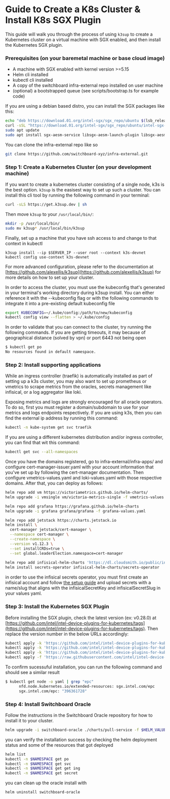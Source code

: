 
# Guide to Create a K8s Cluster & Install K8s SGX Plugin

This guide will walk you through the process of using `k3sup` 
to create a Kubernetes cluster on a virtual machine with SGX 
enabled, and then install the Kubernetes SGX plugin.

### Prerequisites (on your baremetal machine or base cloud image)

* A machine with SGX enabled with kernel version >=5.15
* Helm cli installed
* kubectl cli installed
* A copy of the switchboard infra-external repo installed on user machine
* (optional) a bootstrapped queue (see scripts/bootstrap.ts for example code)

If you are using a debian based distro, you can install the 
SGX packages like this:

```bash
echo "deb https://download.01.org/intel-sgx/sgx_repo/ubuntu $(lsb_release -cs) main" | sudo tee /etc/apt/sources.list.d/intel-sgx.list >/dev/null
curl -sSL "https://download.01.org/intel-sgx/sgx_repo/ubuntu/intel-sgx-deb.key" | sudo -E apt-key add -
sudo apt update
sudo apt install sgx-aesm-service libsgx-aesm-launch-plugin libsgx-aesm-quote-ex-plugin libsgx-aesm-ecdsa-plugin libsgx-aesm-epid-plugin libsgx-dcap-quote-verify
```
You can clone the infra-external repo like so

```bash
git clone https://github.com/switchboard-xyz/infra-external.git
```
### Step 1: Create a Kubernetes Cluster (on your development machine)

If you want to create a kubernetes cluster consisting of a 
single node, k3s is the best option. `k3sup` is the easisest 
way to set up such a cluster. You can install this cli tool 
by running the following command in your terminal:

```bash
curl -sLS https://get.k3sup.dev | sh
```

Then move `k3sup` to your `/usr/local/bin/`:

```bash
mkdir -p /usr/local/bin/
sudo mv k3sup* /usr/local/bin/k3sup
```

Finally, set up a machine that you have ssh access to and 
change to that context in kubectl

```
k3sup install --ip $SERVER_IP --user root --context k3s-devnet
kubectl config use-context k3s-devnet
```

For more advanced configuration, please refer to the 
documentation at [https://github.com/alexellis/k3sup](https://github.com/alexellis/k3sup) 
for more details on how to set up your cluster.

In order to access the cluster, you must use the kubeconfig that's generated in your terminal's working directory during k3sup install. You can either reference it with the --kubeconfig flag or with the following commands to integrate it into a pre-existing default kubeconfig file

```bash
export KUBECONFIG=~/.kube/config:/path/to/new/kubeconfig
kubectl config view --flatten > ~/.kube/config
```

In order to validate that you can connect to the cluster, try running the following commands. If you are getting timeouts, it may because of geographical distance (solved by vpn) or port 6443 not being open
```bash
$ kubectl get po
No resources found in default namespace.

```

### Step 2: Install supporting applications

While an ingress controller (traefik) is automatically 
installed as part of setting up a k3s cluster, you may 
also want to set up prometheus or vmetrics to scrape 
metrics from the oracles, secrets management like 
infisical, or a log aggregator like loki.

Exposing metrics and logs are strongly encouraged for all oracle operators. To do so, first you must register a domain/subdomain to use for your metrics and logs endpoints respectively. If you are using k3s, then you can find the external ip address by running this command:

```bash
kubectl -n kube-system get svc traefik
```

If you are using a different kubernetes distribution and/or ingress controller, you can find that wit this command:

```bash
kubectl get svc --all-namespaces
```
Once you have the domains registered, go to infra-external/infra-apps/ and configure cert-manager-issuer.yaml with your account information that you've set up by following the cert-manager documentation. Then configure vmetrics-values.yaml and loki-values.yaml with those respective domains. After that, you can deploy as follows: 

```bash
helm repo add vm https://victoriametrics.github.io/helm-charts/
helm upgrade -i vmsingle vm/victoria-metrics-single -f vmetrics-values.yaml

helm repo add grafana https://grafana.github.io/helm-charts
helm upgrade -i grafana grafana/grafana -f grafana-values.yaml

helm repo add jetstack https://charts.jetstack.io
helm install \
  cert-manager jetstack/cert-manager \
  --namespace cert-manager \
  --create-namespace \
  --version v1.12.3 \
  --set installCRDs=true \
  --set global.leaderElection.namespace=cert-manager
  
helm repo add infisical-helm-charts 'https://dl.cloudsmith.io/public/infisical/helm-charts/helm/charts/' 
helm install secrets-operator infisical-helm-charts/secrets-operator
```

in order to use the infisical secrets operator, you must first create an infisical account and follow [the setup guide](https://infisical.com/docs/integrations/platforms/kubernetes) and upload secrets with a name/slug that aligns with the infisicalSecretKey and infisicalSecretSlug in your values yaml.

### Step 3: Install the Kubernetes SGX Plugin

Before installing the SGX plugin, check the latest 
version (ex: v0.28.0) at [https://github.com/intel/intel-device-plugins-for-kubernetes/tags](https://github.com/intel/intel-device-plugins-for-kubernetes/tags). 
Then replace the version number in the below URLs accordingly:

```bash
kubectl apply -k 'https://github.com/intel/intel-device-plugins-for-kubernetes/deployments/nfd/?ref=v0.28.0'
kubectl apply -k 'https://github.com/intel/intel-device-plugins-for-kubernetes/deployments/nfd/overlays/node-feature-rules?ref=v0.28.0'
kubectl apply -k 'https://github.com/intel/intel-device-plugins-for-kubernetes/deployments/operator/default?ref=v0.28.0'
kubectl apply -f 'https://raw.githubusercontent.com/intel/intel-device-plugins-for-kubernetes/v0.28.0/deployments/operator/samples/deviceplugin_v1_sgxdeviceplugin.yaml'
```

To confirm sucessuful installation, you can run the following command and should see a similar result
```bash
$ kubectl get node -o yaml | grep "epc"
      nfd.node.kubernetes.io/extended-resources: sgx.intel.com/epc
      sgx.intel.com/epc: "396361728"
```


### Step 4: Install Switchboard Oracle

Follow the instructions in the Switchboard Oracle 
repository for how to install it to your cluster.

```bash
helm upgrade -i switchboard-oracle ./charts/pull-service -f $HELM_VALUES_YAML
```

you can verify the installation success by checking the helm deployment status and some of the resources that got deployed

```bash
helm list
kubectl -n $NAMESPACE get po
kubectl -n $NAMESPACE get svc
kubectl -n $NAMESPACE get get ing
kubectl -n $NAMESPACE get secret
```

you can clean up the oracle install with 
```bash
helm uninstall switchboard-oracle
```

